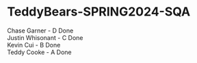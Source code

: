 # TeddyBears-SPRING2024-SQA
Chase Garner - D Done \
Justin Whisonant - C Done \
Kevin Cui - B Done \
Teddy Cooke - A Done
